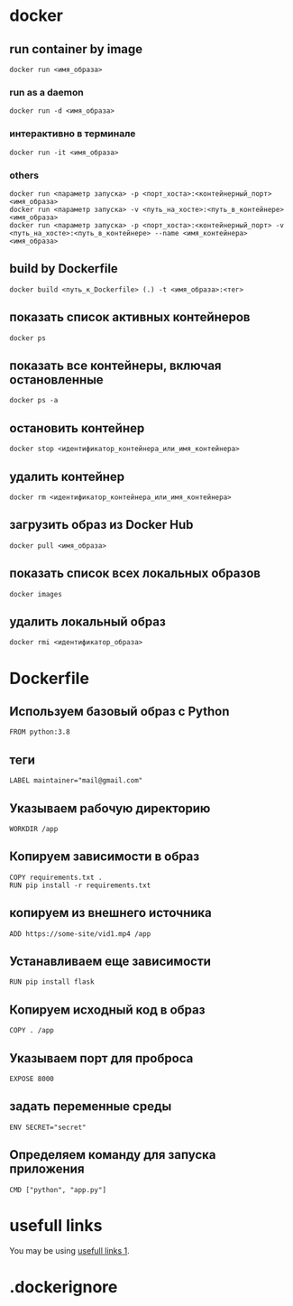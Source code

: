 # docker

## run container by image
```docker run <имя_образа> ```

### run as a daemon
```docker run -d <имя_образа> ```

### интерактивно в терминале
```docker run -it <имя_образа> ```

### others
```
docker run <параметр запуска> -p <порт_хоста>:<контейнерный_порт> <имя_образа>
docker run <параметр запуска> -v <путь_на_хосте>:<путь_в_контейнере> <имя_образа>
docker run <параметр запуска> -p <порт_хоста>:<контейнерный_порт> -v <путь_на_хосте>:<путь_в_контейнере> --name <имя_контейнера> <имя_образа> 
```

## build by Dockerfile
```docker build <путь_к_Dockerfile> (.) -t <имя_образа>:<тег> ```

## показать список активных контейнеров
```docker ps ```

## показать все контейнеры, включая остановленные
```docker ps -a ```

## остановить контейнер
```docker stop <идентификатор_контейнера_или_имя_контейнера> ```

## удалить контейнер
```docker rm <идентификатор_контейнера_или_имя_контейнера> ```

## загрузить образ из Docker Hub
```docker pull <имя_образа> ```

## показать список всех локальных образов
```docker images ```

## удалить локальный образ
```docker rmi <идентификатор_образа> ```


# Dockerfile

## Используем базовый образ с Python
```FROM python:3.8 ```

## теги
```LABEL maintainer="mail@gmail.com" ```

## Указываем рабочую директорию
```WORKDIR /app ```

## Копируем зависимости в образ
```
COPY requirements.txt .
RUN pip install -r requirements.txt 
```

## копируем из внешнего источника
```ADD https://some-site/vid1.mp4 /app```

## Устанавливаем еще зависимости
```RUN pip install flask ```

## Копируем исходный код в образ
```COPY . /app ```

## Указываем порт для проброса
```EXPOSE 8000```

## задать переменные среды
```ENV SECRET="secret" ```

## Определяем команду для запуска приложения
```CMD ["python", "app.py"] ```

# usefull links
You may be using [usefull links 1](https://learn.microsoft.com/ru-ru/virtualization/windowscontainers/manage-docker/manage-windows-dockerfile).



# .dockerignore